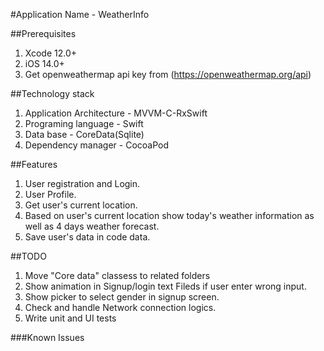 
#Application Name - WeatherInfo 

##Prerequisites
1. Xcode 12.0+
2. iOS 14.0+ 
3. Get openweathermap api key from (https://openweathermap.org/api)

##Technology stack
1. Application Architecture - MVVM-C-RxSwift
2. Programing language - Swift
3. Data base - CoreData(Sqlite)
4. Dependency manager - CocoaPod 


##Features
1. User registration and Login.
2. User Profile.
3. Get user's current location.
3. Based on user's current location show today's weather information as well as 4 days weather forecast.
4. Save user's data in code data.

##TODO
1. Move  "Core data" classess to related folders
2.  Show animation in Signup/login text Fileds if user enter wrong input. 
3. Show picker to select gender in signup screen.
4. Check and handle Network connection logics.
5. Write unit and UI tests



###Known Issues

